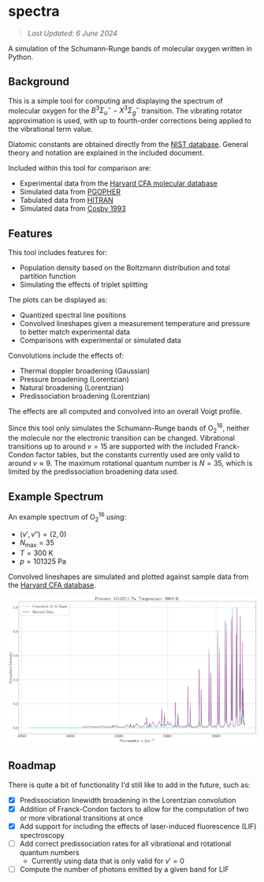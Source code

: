 # spectra

> *Last Updated: 6 June 2024*

A simulation of the Schumann-Runge bands of molecular oxygen written in Python.

## Background

This is a simple tool for computing and displaying the spectrum of molecular oxygen for the $B^3\Sigma_u^- - X^3\Sigma_g^-$ transition. The vibrating rotator approximation is used, with up to fourth-order corrections being applied to the vibrational term value.

Diatomic constants are obtained directly from the [NIST database](https://webbook.nist.gov/cgi/cbook.cgi?ID=C7782447&Mask=1000#Diatomic). General theory and notation are explained in the included document.

Included within this tool for comparison are:

- Experimental data from the [Harvard CFA molecular database](https://lweb.cfa.harvard.edu/amp/ampdata/cfamols.html)
- Simulated data from [PGOPHER](https://pgopher.chm.bris.ac.uk/Help/makeo2.htm)
- Tabulated data from [HITRAN](https://hitran.org/lbl/3?36=on)
- Simulated data from [Cosby 1993](https://ntrs.nasa.gov/citations/19930050666)

## Features

This tool includes features for:

- Population density based on the Boltzmann distribution and total partition function
- Simulating the effects of triplet splitting

The plots can be displayed as:

- Quantized spectral line positions
- Convolved lineshapes given a measurement temperature and pressure to better match experimental data
- Comparisons with experimental or simulated data

Convolutions include the effects of:

- Thermal doppler broadening (Gaussian)
- Pressure broadening (Lorentzian)
- Natural broadening (Lorentzian)
- Predissociation broadening (Lorentzian)

The effects are all computed and convolved into an overall Voigt profile.

Since this tool only simulates the Schumann-Runge bands of $\text{O}_2^{16}$, neither the molecule nor the electronic transition can be changed. Vibrational transitions up to around $v=15$ are supported with the included Franck-Condon factor tables, but the constants currently used are only valid to around $v\approx9$. The maximum rotational quantum number is $N=35$, which is limited by the predissociation broadening data used.

## Example Spectrum

An example spectrum of $\text{O}_2^{16}$ using:

- $(v',v'')=(2,0)$
- $N_\text{max}=35$
- $T=300$ $\text{K}$
- $p=101325$ $\text{Pa}$

Convolved lineshapes are simulated and plotted against sample data from the [Harvard CFA database](https://lweb.cfa.harvard.edu/amp/ampdata/o2pub92/o2wb2x0.xsc).

![Example Spectrum](img/example.webp)

## Roadmap

There is quite a bit of functionality I'd still like to add in the future, such as:

- [x] Predissociation linewidth broadening in the Lorentzian convolution
- [x] Addition of Franck-Condon factors to allow for the computation of two or more vibrational transitions at once
- [x] Add support for including the effects of laser-induced fluorescence (LIF) spectroscopy
- [ ] Add correct predissociation rates for all vibrational and rotational quantum numbers
  - Currently using data that is only valid for $v' = 0$
- [ ] Compute the number of photons emitted by a given band for LIF
